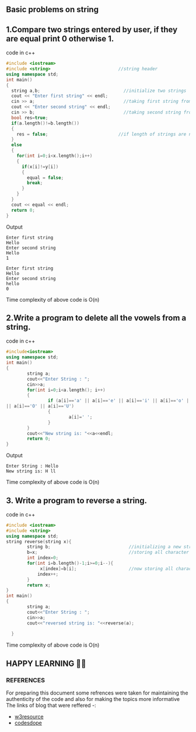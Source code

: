 ## **Basic problems on string**
## 1.Compare two strings entered by user, if they are equal print 0 otherwise 1.

code in c++

```c++
#include <iostream>
#include <string>                          //string header 
using namespace std;
int main()
{
  string a,b;                                //initialize two strings
  cout << "Enter first string" << endl;
  cin >> a;                                  //taking first string from user
  cout << "Enter second string" << endl;
  cin >> b;                                  //taking second string from user
  bool res=true;
  if(a.length()!=b.length())
  {
    res = false;                           //if length of strings are not equal then they wil not equal
  }
  else
  {
    for(int i=0;i<x.length();i++)       
    {
      if(x[i]!=y[i])                     
      {
        equal = false;
        break;
      }
    }
  }
  cout << equal << endl;
  return 0;
}
```
Output
```
Enter first string
Hello
Enter second string
Hello
1

Enter first string
Hello
Enter second string
hello
0                               
```
Time complexity of above code is O(n)

## 2.Write a program to delete all the vowels from a string.

code in c++
```c++
#include<iostream>
using namespace std;
int main()
{
        string a;
        cout<<"Enter String : ";
        cin>>a;
        for(int i=0;i<a.length(); i++)
        {
                if (a[i]=='a' || a[i]=='e' || a[i]=='i' || a[i]=='o' || a[i]=='u' || a[i]=='A' || a[i]=='E' || a[i]=='I'
|| a[i]=='O' || a[i]=='U')
                {
                        a[i]=' ';
                }
        }
        cout<<"New string is: "<<a<<endl;
        return 0;
}
```
Output
```
Enter String : Hello
New string is: H ll
```
Time complexity of above code is O(n)

## 3. Write a program to reverse a string.
code in c++
```c++
#include <iostream>
#include <string>
using namespace std;
string reverse(string x){
        string b;                              //initializing a new string
        b=x;                                   //storing all character of given string into temporary string
        int index=0;
        for(int i=b.length()-1;i>=0;i--){
             x[index]=b[i];                    //now storing all characters from temporary string into given string in reverse manner
            index++;
        }
        return x;
}
int main() 
{
        string a;
        cout<<"Enter String : ";
        cin>>a;
        cout<<"reversed string is: "<<reverse(a);
        
  }
```
Time complexity of above code is O(n)
## HAPPY LEARNING 🙌✨

### REFERENCES

For preparing this document some refrences were taken for maintaining the authenticity of the code and also for making the topics more informative
The links of blog that were reffered -:


 - <a href="https://www.w3resource.com/cpp-exercises/string/index.php" target=_blank>w3resource</a>
 - <a href="https://www.codesdope.com/practice/cpp-string/" target=_blank>codesdope</a>
  
